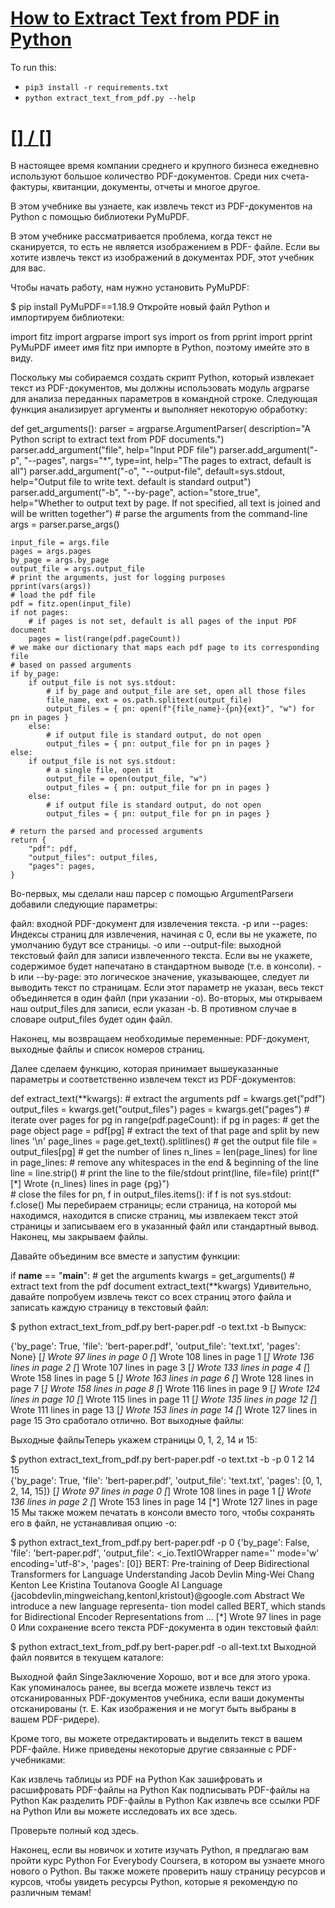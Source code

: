 # [How to Extract Text from PDF in Python](https://www.thepythoncode.com/article/extract-text-from-pdf-in-python)
To run this:
- `pip3 install -r requirements.txt`
- `python extract_text_from_pdf.py --help`
##
# [[] / []]()
В настоящее время компании среднего и крупного бизнеса ежедневно используют большое количество PDF-документов. Среди них счета-фактуры, квитанции, документы, отчеты и многое другое.

В этом учебнике вы узнаете, как извлечь текст из PDF-документов на Python с помощью библиотеки PyMuPDF.

В этом учебнике рассматривается проблема, когда текст не сканируется, то есть не является изображением в PDF- файле. Если вы хотите извлечь текст из изображений в документах PDF, этот учебник для вас.

Чтобы начать работу, нам нужно установить PyMuPDF:

$ pip install PyMuPDF==1.18.9
Откройте новый файл Python и импортируем библиотеки:

import fitz
import argparse
import sys
import os
from pprint import pprint
PyMuPDF имеет имя fitz при импорте в Python, поэтому имейте это в виду.

Поскольку мы собираемся создать скрипт Python, который извлекает текст из PDF-документов, мы должны использовать модуль argparse для анализа переданных параметров в командной строке. Следующая функция анализирует аргументы и выполняет некоторую обработку:

def get_arguments():
    parser = argparse.ArgumentParser(
        description="A Python script to extract text from PDF documents.")
    parser.add_argument("file", help="Input PDF file")
    parser.add_argument("-p", "--pages", nargs="*", type=int,
                        help="The pages to extract, default is all")
    parser.add_argument("-o", "--output-file", default=sys.stdout,
                        help="Output file to write text. default is standard output")
    parser.add_argument("-b", "--by-page", action="store_true",
                        help="Whether to output text by page. If not specified, all text is joined and will be written together")
    # parse the arguments from the command-line
    args = parser.parse_args()

    input_file = args.file
    pages = args.pages
    by_page = args.by_page
    output_file = args.output_file
    # print the arguments, just for logging purposes
    pprint(vars(args))
    # load the pdf file
    pdf = fitz.open(input_file)
    if not pages:
        # if pages is not set, default is all pages of the input PDF document
        pages = list(range(pdf.pageCount))
    # we make our dictionary that maps each pdf page to its corresponding file
    # based on passed arguments
    if by_page:
        if output_file is not sys.stdout:
            # if by_page and output_file are set, open all those files
            file_name, ext = os.path.splitext(output_file)
            output_files = { pn: open(f"{file_name}-{pn}{ext}", "w") for pn in pages }
        else:
            # if output file is standard output, do not open
            output_files = { pn: output_file for pn in pages }
    else:
        if output_file is not sys.stdout:
            # a single file, open it
            output_file = open(output_file, "w")
            output_files = { pn: output_file for pn in pages }
        else:
            # if output file is standard output, do not open
            output_files = { pn: output_file for pn in pages }

    # return the parsed and processed arguments
    return {
        "pdf": pdf,
        "output_files": output_files,
        "pages": pages,
    }
Во-первых, мы сделали наш парсер с помощью ArgumentParserи добавили следующие параметры:

файл: входной PDF-документ для извлечения текста.
-p или --pages: Индексы страниц для извлечения, начиная с 0, если вы не укажете, по умолчанию будут все страницы.
-o или --output-file: выходной текстовый файл для записи извлеченного текста. Если вы не укажете, содержимое будет напечатано в стандартном выводе (т.е. в консоли).
-b или --by-page: это логическое значение, указывающее, следует ли выводить текст по страницам. Если этот параметр не указан, весь текст объединяется в один файл (при указании -o).
Во-вторых, мы открываем наш output_files для записи, если указан -b. В противном случае в словаре output_files будет один файл.

Наконец, мы возвращаем необходимые переменные: PDF-документ, выходные файлы и список номеров страниц.

Далее сделаем функцию, которая принимает вышеуказанные параметры и соответственно извлечем текст из PDF-документов:

def extract_text(**kwargs):
    # extract the arguments
    pdf          = kwargs.get("pdf")
    output_files = kwargs.get("output_files")
    pages        = kwargs.get("pages")
    # iterate over pages
    for pg in range(pdf.pageCount):
        if pg in pages:
            # get the page object
            page = pdf[pg]
            # extract the text of that page and split by new lines '\n'
            page_lines = page.get_text().splitlines()
            # get the output file
            file = output_files[pg]
            # get the number of lines
            n_lines = len(page_lines)
            for line in page_lines:
                # remove any whitespaces in the end & beginning of the line
                line = line.strip()
                # print the line to the file/stdout
                print(line, file=file)
            print(f"[*] Wrote {n_lines} lines in page {pg}")    
    # close the files
    for pn, f in output_files.items():
        if f is not sys.stdout:
            f.close()
Мы перебираем страницы; если страница, на которой мы находимся, находится в списке страниц, мы извлекаем текст этой страницы и записываем его в указанный файл или стандартный вывод. Наконец, мы закрываем файлы.

Давайте объединим все вместе и запустим функции:

if __name__ == "__main__":
    # get the arguments
    kwargs = get_arguments()
    # extract text from the pdf document
    extract_text(**kwargs)
Удивительно, давайте попробуем извлечь текст со всех страниц этого файла и записать каждую страницу в текстовый файл:

$ python extract_text_from_pdf.py bert-paper.pdf -o text.txt -b
Выпуск:

{'by_page': True,
 'file': 'bert-paper.pdf', 
 'output_file': 'text.txt',
 'pages': None}
[*] Wrote 97 lines in page 0
[*] Wrote 108 lines in page 1
[*] Wrote 136 lines in page 2
[*] Wrote 107 lines in page 3
[*] Wrote 133 lines in page 4
[*] Wrote 158 lines in page 5
[*] Wrote 163 lines in page 6
[*] Wrote 128 lines in page 7
[*] Wrote 158 lines in page 8
[*] Wrote 116 lines in page 9
[*] Wrote 124 lines in page 10
[*] Wrote 115 lines in page 11
[*] Wrote 135 lines in page 12
[*] Wrote 111 lines in page 13
[*] Wrote 153 lines in page 14
[*] Wrote 127 lines in page 15
Это сработало отлично. Вот выходные файлы:

Выходные файлыТеперь укажем страницы 0, 1, 2, 14 и 15:

$ python extract_text_from_pdf.py bert-paper.pdf -o text.txt -b -p 0 1 2 14 15   
{'by_page': True,
 'file': 'bert-paper.pdf',
 'output_file': 'text.txt',
 'pages': [0, 1, 2, 14, 15]}
[*] Wrote 97 lines in page 0
[*] Wrote 108 lines in page 1
[*] Wrote 136 lines in page 2
[*] Wrote 153 lines in page 14
[*] Wrote 127 lines in page 15
Мы также можем печатать в консоли вместо того, чтобы сохранять его в файл, не устанавливая опцию -o:

$ python extract_text_from_pdf.py bert-paper.pdf -p 0
{'by_page': False,
 'file': 'bert-paper.pdf',
 'output_file': <_io.TextIOWrapper name='<stdout>' mode='w' encoding='utf-8'>,
 'pages': [0]}
BERT: Pre-training of Deep Bidirectional Transformers for
Language Understanding
Jacob Devlin
Ming-Wei Chang
Kenton Lee
Kristina Toutanova
Google AI Language
{jacobdevlin,mingweichang,kentonl,kristout}@google.com
Abstract
We introduce a new language representa-
tion model called BERT, which stands for
Bidirectional Encoder Representations from
...
<SNIPPED>
[*] Wrote 97 lines in page 0
Или сохранение всего текста PDF-документа в один текстовый файл:

$ python extract_text_from_pdf.py bert-paper.pdf -o all-text.txt
Выходной файл появится в текущем каталоге:

Выходной файл SingeЗаключение
Хорошо, вот и все для этого урока. Как упоминалось ранее, вы всегда можете извлечь текст из отсканированных PDF-документов учебника, если ваши документы отсканированы (т. Е. Как изображения и не могут быть выбраны в вашем PDF-ридере).

Кроме того, вы можете отредактировать и выделить текст в вашем PDF-файле. Ниже приведены некоторые другие связанные с PDF-учебниками:

Как извлечь таблицы из PDF на Python
Как зашифровать и расшифровать PDF-файлы на Python
Как подписывать PDF-файлы на Python
Как разделить PDF-файлы в Python
Как извлечь все ссылки PDF на Python
Или вы можете исследовать их все здесь.

Проверьте полный код здесь.

Наконец, если вы новичок и хотите изучать Python, я предлагаю вам пройти курс Python For Everybody Coursera, в котором вы узнаете много нового о Python. Вы также можете проверить нашу страницу ресурсов и курсов, чтобы увидеть ресурсы Python, которые я рекомендую по различным темам!